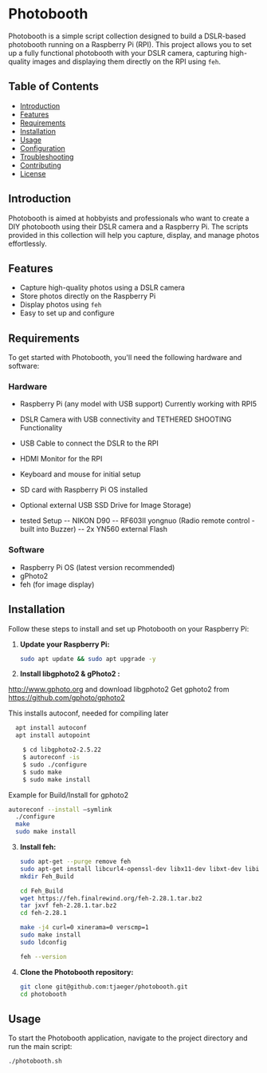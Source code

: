 # Photobooth

Photobooth is a simple script collection designed to build a DSLR-based photobooth running on a Raspberry Pi (RPI). This project allows you to set up a fully functional photobooth with your DSLR camera, capturing high-quality images and displaying them directly on the RPI using `feh`.

## Table of Contents

- [Introduction](#introduction)
- [Features](#features)
- [Requirements](#requirements)
- [Installation](#installation)
- [Usage](#usage)
- [Configuration](#configuration)
- [Troubleshooting](#troubleshooting)
- [Contributing](#contributing)
- [License](#license)

## Introduction

Photobooth is aimed at hobbyists and professionals who want to create a DIY photobooth using their DSLR camera and a Raspberry Pi. The scripts provided in this collection will help you capture, display, and manage photos effortlessly.

## Features

- Capture high-quality photos using a DSLR camera
- Store photos directly on the Raspberry Pi
- Display photos using `feh`
- Easy to set up and configure

## Requirements

To get started with Photobooth, you'll need the following hardware and software:

### Hardware

- Raspberry Pi (any model with USB support)
  Currently working with RPI5
- DSLR Camera with USB connectivity and TETHERED SHOOTING Functionality
- USB Cable to connect the DSLR to the RPI
- HDMI Monitor for the RPI
- Keyboard and mouse for initial setup
- SD card with Raspberry Pi OS installed
- Optional external USB SSD Drive for Image Storage)

- tested Setup
-- NIKON D90
-- RF603II yongnuo (Radio remote control - built into Buzzer)
-- 2x YN560 external Flash

### Software

- Raspberry Pi OS (latest version recommended)
- gPhoto2
- feh (for image display)

## Installation

Follow these steps to install and set up Photobooth on your Raspberry Pi:

1. **Update your Raspberry Pi:**
    ```sh
    sudo apt update && sudo apt upgrade -y
    ```

2. **Install libgphoto2 & gPhoto2 :**

http://www.gphoto.org and download libgphoto2
Get gphoto2 from https://github.com/gphoto/gphoto2

This installs autoconf, needed for compiling later
```sh
  apt install autoconf
  apt install autopoint
```

```sh
    $ cd libgphoto2-2.5.22
    $ autoreconf -is
    $ sudo ./configure
    $ sudo make
    $ sudo make install
```
Example for Build/Install for gphoto2
```sh
autoreconf --install —symlink
  ./configure
  make
  sudo make install
```

3. **Install feh:**
    ```sh
    sudo apt-get --purge remove feh
    sudo apt-get install libcurl4-openssl-dev libx11-dev libxt-dev libimlib2-dev libxinerama-dev libjpeg-progs libpng-dev libexif-dev libexif12
    mkdir Feh_Build
    
    cd Feh_Build
    wget https://feh.finalrewind.org/feh-2.28.1.tar.bz2
    tar jxvf feh-2.28.1.tar.bz2
    cd feh-2.28.1

    make -j4 curl=0 xinerama=0 verscmp=1
    sudo make install
    sudo ldconfig

    feh --version
    ```

4. **Clone the Photobooth repository:**
    ```sh
    git clone git@github.com:tjaeger/photobooth.git
    cd photobooth
    ```

## Usage

To start the Photobooth application, navigate to the project directory and run the main script:

```sh
./photobooth.sh
